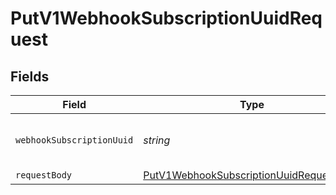 # PutV1WebhookSubscriptionUuidRequest


## Fields

| Field                                                                                                         | Type                                                                                                          | Required                                                                                                      | Description                                                                                                   |
| ------------------------------------------------------------------------------------------------------------- | ------------------------------------------------------------------------------------------------------------- | ------------------------------------------------------------------------------------------------------------- | ------------------------------------------------------------------------------------------------------------- |
| `webhookSubscriptionUuid`                                                                                     | *string*                                                                                                      | :heavy_check_mark:                                                                                            | The webhook subscription UUID.                                                                                |
| `requestBody`                                                                                                 | [PutV1WebhookSubscriptionUuidRequestBody](../../models/operations/putv1webhooksubscriptionuuidrequestbody.md) | :heavy_minus_sign:                                                                                            | N/A                                                                                                           |